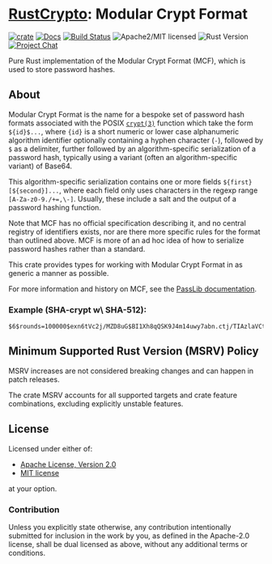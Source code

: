 # [RustCrypto]: Modular Crypt Format

[![crate][crate-image]][crate-link]
[![Docs][docs-image]][docs-link]
[![Build Status][build-image]][build-link]
![Apache2/MIT licensed][license-image]
![Rust Version][rustc-image]
[![Project Chat][chat-image]][chat-link]

Pure Rust implementation of the Modular Crypt Format (MCF), which is used to store password hashes.

## About

Modular Crypt Format is the name for a bespoke set of password hash formats associated with the
POSIX [`crypt(3)`] function which take the form `${id}$...`, where `{id}` is a short numeric or
lower case alphanumeric  algorithm identifier optionally containing a hyphen character (`-`),
followed  by `$` as a delimiter, further followed by an algorithm-specific serialization of a
password hash, typically using a variant (often an algorithm-specific variant) of Base64.

This algorithm-specific serialization contains one or more fields `${first}[${second}]...`, where
each field only uses characters in the regexp range `[A-Za-z0-9./+=,\-]`. Usually, these include
a salt and the output of a password hashing function.

Note that MCF has no official specification describing it, and no central registry of identifiers
exists, nor are there more specific rules for the format than outlined above. MCF is more of an
ad hoc idea of how to serialize password hashes rather than a standard.

This crate provides types for working with Modular Crypt Format in as generic a manner as possible.

For more information and history on MCF, see the [PassLib documentation].

### Example (SHA-crypt w\ SHA-512):

```text
$6$rounds=100000$exn6tVc2j/MZD8uG$BI1Xh8qQSK9J4m14uwy7abn.ctj/TIAzlaVCto0MQrOFIeTXsc1iwzH16XEWo/a7c7Y9eVJvufVzYAs4EsPOy0
```

## Minimum Supported Rust Version (MSRV) Policy

MSRV increases are not considered breaking changes and can happen in patch releases.

The crate MSRV accounts for all supported targets and crate feature combinations, excluding
explicitly unstable features.

## License

Licensed under either of:

 * [Apache License, Version 2.0](http://www.apache.org/licenses/LICENSE-2.0)
 * [MIT license](http://opensource.org/licenses/MIT)

at your option.

### Contribution

Unless you explicitly state otherwise, any contribution intentionally submitted
for inclusion in the work by you, as defined in the Apache-2.0 license, shall be
dual licensed as above, without any additional terms or conditions.

[//]: # (badges)

[crate-image]: https://img.shields.io/crates/v/mcf?logo=rust
[crate-link]: https://crates.io/crates/mcf
[docs-image]: https://docs.rs/mcf/badge.svg
[docs-link]: https://docs.rs/mcf/
[license-image]: https://img.shields.io/badge/license-Apache2.0/MIT-blue.svg
[rustc-image]: https://img.shields.io/badge/rustc-1.85+-blue.svg
[chat-image]: https://img.shields.io/badge/zulip-join_chat-blue.svg
[chat-link]: https://rustcrypto.zulipchat.com/#narrow/stream/300570-formats
[build-image]: https://github.com/RustCrypto/formats/actions/workflows/mcf.yml/badge.svg
[build-link]: https://github.com/RustCrypto/formats/actions/workflows/mcf.yml

[//]: # (links)

[RustCrypto]: https://github.com/rustcrypto
[`crypt(3)`]: https://en.wikipedia.org/wiki/Crypt_(C)
[PassLib documentation]: https://passlib.readthedocs.io/en/stable/modular_crypt_format.html
